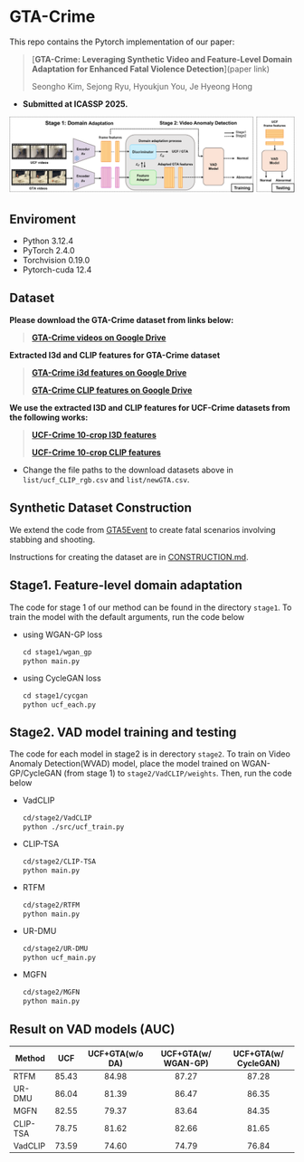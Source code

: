 # GTA-Crime
This repo contains the Pytorch implementation of our paper:
> [**GTA-Crime: Leveraging Synthetic Video and Feature-Level Domain Adaptation for Enhanced Fatal Violence Detection**](paper link)
>
> Seongho Kim, Sejong Ryu, Hyoukjun You, Je Hyeong Hong

- **Submitted at ICASSP 2025.**

![overall pipeline](overall_pipeline.png)

## Enviroment
- Python 3.12.4
- PyTorch 2.4.0
- Torchvision 0.19.0
- Pytorch-cuda 12.4

## Dataset

**Please download the GTA-Crime dataset from links below:**

> [**GTA-Crime videos on Google Drive**](https://drive.google.com/file/d/14mA5jgSIlfGdE6P-PgOr0bFCOyDSxGhc/view?usp=sharing)

**Extracted I3d and CLIP features for GTA-Crime dataset**
> [**GTA-Crime i3d features on Google Drive**](https://drive.google.com/file/d/14CQoSPS0iRwkTfA8AHcLwImruuUPAUdu/view?usp=sharing)
> 
> [**GTA-Crime CLIP features on Google Drive**](https://drive.google.com/file/d/1fK5B5tJ-dVDSsS8LLawF2hecnMXfBouI/view?usp=sharing)

**We use the extracted I3D and CLIP features for UCF-Crime datasets from the following works:**
> [**UCF-Crime 10-crop I3D features**](https://github.com/Roc-Ng/DeepMIL)
>
> [**UCF-Crime 10-crop CLIP features**](https://github.com/nwpu-zxr/VadCLIP)

- Change the file paths to the download datasets above in ```list/ucf_CLIP_rgb.csv``` and ```list/newGTA.csv```.

## Synthetic Dataset Construction
We extend the code from [GTA5Event](https://github.com/RicoMontulet/GTA5Event) to create fatal scenarios involving stabbing and shooting.

Instructions for creating the dataset are in [CONSTRUCTION.md](https://github.com/ta-ho/GTA-Crime/blob/main/CONSTRUCTION.md#gta-crime-construction).

## Stage1. Feature-level domain adaptation
The code for stage 1 of our method can be found in the directory ```stage1```. To train the model with the default arguments, run the code below
- using WGAN-GP loss
    ```
    cd stage1/wgan_gp
    python main.py
    ```
- using CycleGAN loss
    ```
    cd stage1/cycgan
    python ucf_each.py
    ```

## Stage2. VAD model training and testing
The code for each model in stage2 is in derectory ```stage2```. To train on Video Anomaly Detection(WVAD) model, place the model trained on WGAN-GP/CycleGAN (from stage 1) to ```stage2/VadCLIP/weights```. Then, run the code below
- VadCLIP
    ```
    cd/stage2/VadCLIP
    python ./src/ucf_train.py
    ```
- CLIP-TSA
    ```
    cd/stage2/CLIP-TSA
    python main.py
    ```
- RTFM
    ```
    cd/stage2/RTFM
    python main.py
    ```
- UR-DMU
    ```
    cd/stage2/UR-DMU
    python ucf_main.py
    ```
- MGFN
    ```
    cd/stage2/MGFN
    python main.py
    ```

## Result on VAD models (AUC)
| Method  |    UCF    | UCF+GTA(w/o DA)|UCF+GTA(w/ WGAN-GP)|UCF+GTA(w/ CycleGAN)|
| ------  | :-------: | :---------: | :-------: | :-------: |
| RTFM    |  85.43    |  84.98  |  87.27 | 87.28|
| UR-DMU  | 86.04 | 81.39  | 86.47 | 86.35 |
| MGFN    | 82.55 | 79.37  | 83.64 | 84.35 |
| CLIP-TSA| 78.75 | 81.62  | 82.66 | 81.65 |
| VadCLIP| 73.59 | 74.60   | 74.79 | 76.84 |
